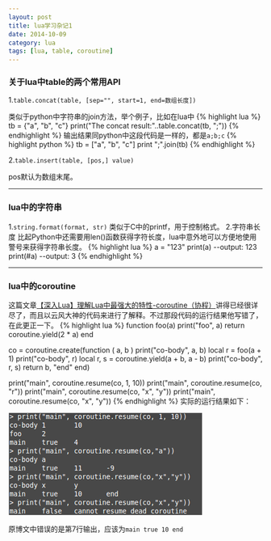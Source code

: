 ```yaml
---
layout: post
title: lua学习杂记1
date: 2014-10-09
category: lua
tags: [lua, table, coroutine]
---
```

### 关于lua中table的两个常用API ###


1.`table.concat(table, [sep="", start=1, end=数组长度])` 

类似于python中字符串的join方法，举个例子，比如在lua中
{% highlight lua %}
tb = {"a", "b", "c"}
print("The concat result:"..table.concat(tb, ";"))
{% endhighlight %}
输出结果同python中这段代码是一样的，都是`a;b;c`
{% highlight python %}
tb = ["a", "b", "c"]
print ";".join(tb)
{% endhighlight %}

2.`table.insert(table, [pos,] value)`

pos默认为数组末尾。


----------

### lua中的字符串 ###

1.`string.format(format, str)`
类似于C中的printf，用于控制格式。
2.字符串长度
比起Python中还需要用len()函数获得字符长度，lua中意外地可以方便地使用警号来获得字符串长度。
{% highlight lua %}
a = "123"
print(a) --output: 123
print(#a) --output: 3
{% endhighlight %}


----------

### lua中的coroutine ###

这篇文章[【深入Lua】理解Lua中最强大的特性-coroutine（协程）][coroutine]讲得已经很详尽了，而且以云风大神的代码来进行了解释。不过那段代码的运行结果他写错了，在此更正一下。
{% highlight lua %}
function foo(a)
    print("foo", a)
    return coroutine.yield(2 * a)
end

co = coroutine.create(function ( a, b )
    print("co-body", a, b)
    local r = foo(a + 1)
    print("co-body", r)
    local r, s = coroutine.yield(a + b, a - b)
    print("co-body", r, s)
    return b, "end"
end)

print("main", coroutine.resume(co, 1, 10))
print("main", coroutine.resume(co, "r"))
print("main", coroutine.resume(co, "x", "y"))
print("main", coroutine.resume(co, "x", "y"))
{% endhighlight %}
实际的运行结果如下：

<img src="/assets/image/coroutine.png" />

原博文中错误的是第7行输出，应该为`main true 10 end`

[coroutine]:http://my.oschina.net/wangxuanyihaha/blog/186401